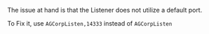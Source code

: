 The issue at hand is that the Listener does not utilize a default port.

To Fix it, use `AGCorpListen,14333` instead of `AGCorpListen`

